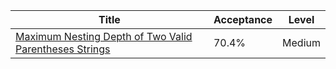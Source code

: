 | Title                                                                                                                                          | Acceptance   | Level   |
|------------------------------------------------------------------------------------------------------------------------------------------------|--------------|---------|
| [Maximum Nesting Depth of Two Valid Parentheses Strings](https://leetcode.com/problems/maximum-nesting-depth-of-two-valid-parentheses-strings) | 70.4%        | Medium  |